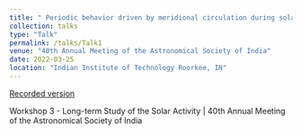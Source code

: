 ```yaml
---
title: " Periodic behavior driven by meridional circulation during solar grand Minima Episodes"
collection: talks
type: "Talk"
permalink: /talks/Talk1
venue: "40th Annual Meeting of the Astronomical Society of India"
date: 2022-03-25
location: "Indian Institute of Technology Roorkee, IN"
---
```


[Recorded version](https://youtu.be/ZEqa_CrD5ro?t=24977)

Workshop 3 - Long-term Study of the Solar Activity | 40th Annual Meeting of the Astronomical Society of India 
